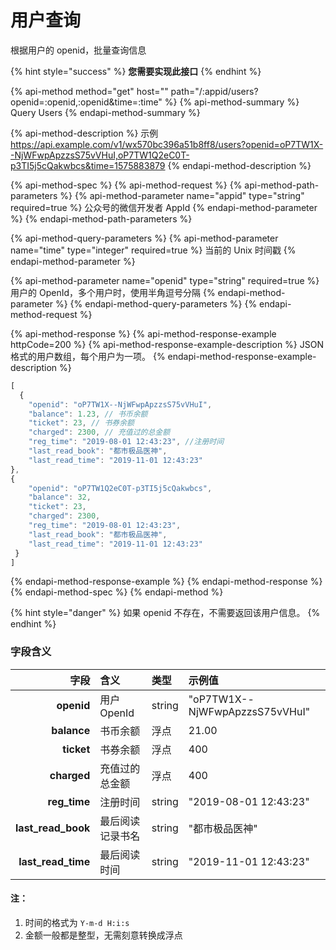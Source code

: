 # 用户查询

根据用户的 openid，批量查询信息

{% hint style="success" %}
**您需要实现此接口**
{% endhint %}

{% api-method method="get" host="" path="/:appid/users?openid=:openid,:openid&time=:time" %}
{% api-method-summary %}
 Query Users
{% endapi-method-summary %}

{% api-method-description %}
示例  
https://api.example.com/v1/wx570bc396a51b8ff8/users?openid=oP7TW1X--NjWFwpApzzsS75vVHuI,oP7TW1Q2eC0T-p3TI5j5cQakwbcs&time=1575883879
{% endapi-method-description %}

{% api-method-spec %}
{% api-method-request %}
{% api-method-path-parameters %}
{% api-method-parameter name="appid" type="string" required=true %}
 公众号的微信开发者 AppId
{% endapi-method-parameter %}
{% endapi-method-path-parameters %}

{% api-method-query-parameters %}
{% api-method-parameter name="time" type="integer" required=true %}
当前的 Unix 时间戳
{% endapi-method-parameter %}

{% api-method-parameter name="openid" type="string" required=true %}
用户的 OpenId，多个用户时，使用半角逗号分隔
{% endapi-method-parameter %}
{% endapi-method-query-parameters %}
{% endapi-method-request %}

{% api-method-response %}
{% api-method-response-example httpCode=200 %}
{% api-method-response-example-description %}
JSON 格式的用户数组，每个用户为一项。
{% endapi-method-response-example-description %}

```javascript
[
  {
    "openid": "oP7TW1X--NjWFwpApzzsS75vVHuI",
    "balance": 1.23, // 书币余额
    "ticket": 23, // 书券余额
    "charged": 2300, // 充值过的总金额
    "reg_time": "2019-08-01 12:43:23", //注册时间
    "last_read_book": "都市极品医神",
    "last_read_time": "2019-11-01 12:43:23"
}, 
{
    "openid": "oP7TW1Q2eC0T-p3TI5j5cQakwbcs",
    "balance": 32,
    "ticket": 23,
    "charged": 2300,
    "reg_time": "2019-08-01 12:43:23",
    "last_read_book": "都市极品医神",
    "last_read_time": "2019-11-01 12:43:23"
 }
]
```
{% endapi-method-response-example %}
{% endapi-method-response %}
{% endapi-method-spec %}
{% endapi-method %}

{% hint style="danger" %}
如果 openid 不存在，不需要返回该用户信息。
{% endhint %}

### 字段含义

| 字段 | 含义 | 类型 | 示例值 |
| ---: | :--- | :--- | :--- |
| **openid** | 用户 OpenId | string | "oP7TW1X--NjWFwpApzzsS75vVHuI" |
| **balance** | 书币余额 | 浮点 | 21.00 |
| **ticket** | 书券余额 | 浮点 | 400 |
| **charged** | 充值过的总金额 | 浮点 | 400 |
| **reg\_time** | 注册时间 | string | "2019-08-01 12:43:23" |
| **last\_read\_book** | 最后阅读记录书名 | string | "都市极品医神" |
| **last\_read\_time** | 最后阅读时间 | string | "2019-11-01 12:43:23" |

#### 注：

1. 时间的格式为 `Y-m-d H:i:s`
2. 金额一般都是整型，无需刻意转换成浮点





